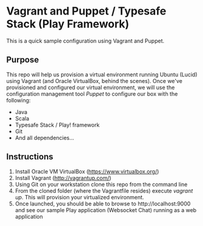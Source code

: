 # Vagrant and Puppet / Typesafe Stack (Play Framework)
This is a quick sample configuration using Vagrant and Puppet.

## Purpose
This repo will help us provision a virtual environment running Ubuntu (Lucid) using Vagrant (and Oracle VirtualBox, behind the scenes). Once we've provisioned and configured our virtual environment, we will use the configuration management tool *Puppet* to configure our box with the following:
* Java
* Scala
* Typesafe Stack / Play! framework
* Git
* And all dependencies…

## Instructions

1. Install Oracle VM VirtualBox (https://www.virtualbox.org/)
2. Install Vagrant (http://vagrantup.com/)
3. Using Git on your workstation clone this repo from the command line
4. From the cloned folder (where the Vagrantfile resides) execute *vagrant up*. This will provision your virtualized environment.
5. Once launched, you should be able to browse to http://localhost:9000 and see our sample Play application (Websocket Chat) running as a web application

